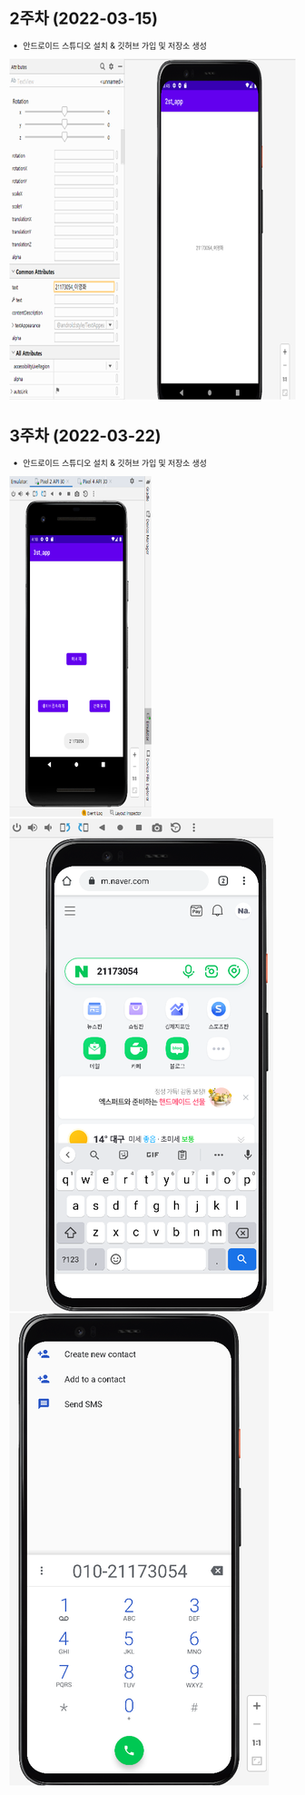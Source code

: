 # 2주차 (2022-03-15)
- 안드로이드 스튜디오 설치 & 깃허브 가입 및 저장소 생성

<img width="800" height="600" src="./pic/2st.png"></img>


# 3주차 (2022-03-22)
- 안드로이드 스튜디오 설치 & 깃허브 가입 및 저장소 생성

<img width="250" height="600" src="./pic/3주차_메인.png"></img>
<img width="" height="" src="./pic/3주차_네이버.png"></img>
<img width="" height="" src="./pic/3주차_전화걸기.png"></img>

